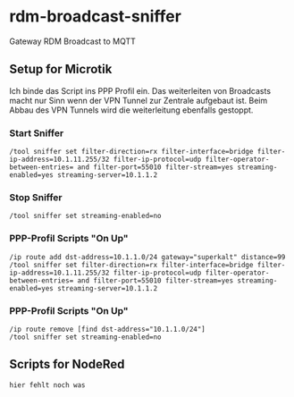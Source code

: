 # rdm-broadcast-sniffer
Gateway RDM Broadcast to MQTT

## Setup for Microtik

Ich binde das Script ins PPP Profil ein. Das weiterleiten von Broadcasts macht nur Sinn wenn der VPN Tunnel zur Zentrale aufgebaut ist.
Beim Abbau des VPN Tunnels wird die weiterleitung ebenfalls gestoppt.

### Start Sniffer

```
/tool sniffer set filter-direction=rx filter-interface=bridge filter-ip-address=10.1.11.255/32 filter-ip-protocol=udp filter-operator-between-entries= and filter-port=55010 filter-stream=yes streaming-enabled=yes streaming-server=10.1.1.2
```

### Stop Sniffer

```
/tool sniffer set streaming-enabled=no
```


### PPP-Profil Scripts "On Up"

```
/ip route add dst-address=10.1.1.0/24 gateway="superkalt" distance=99
/tool sniffer set filter-direction=rx filter-interface=bridge filter-ip-address=10.1.11.255/32 filter-ip-protocol=udp filter-operator-between-entries= and filter-port=55010 filter-stream=yes streaming-enabled=yes streaming-server=10.1.1.2
```

### PPP-Profil Scripts "On Up"

```
/ip route remove [find dst-address="10.1.1.0/24"]
/tool sniffer set streaming-enabled=no

```

## Scripts for NodeRed

```
hier fehlt noch was
```
